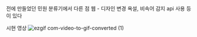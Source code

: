 전에 만들었던 민원 분류기에서 다른 점
웹 - 디자인 변경
욕설, 비속어 감지 api 사용 등이 있다

시현 영상
![ezgif com-video-to-gif-converted (1)](https://github.com/HP657/Complaint-classifier-2/assets/102369002/33aff89f-f630-4557-90c8-3741567355be)
